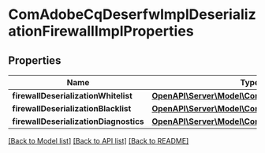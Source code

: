# ComAdobeCqDeserfwImplDeserializationFirewallImplProperties

## Properties
Name | Type | Description | Notes
------------ | ------------- | ------------- | -------------
**firewallDeserializationWhitelist** | [**OpenAPI\Server\Model\ConfigNodePropertyArray**](ConfigNodePropertyArray.md) |  | [optional] 
**firewallDeserializationBlacklist** | [**OpenAPI\Server\Model\ConfigNodePropertyArray**](ConfigNodePropertyArray.md) |  | [optional] 
**firewallDeserializationDiagnostics** | [**OpenAPI\Server\Model\ConfigNodePropertyString**](ConfigNodePropertyString.md) |  | [optional] 

[[Back to Model list]](../README.md#documentation-for-models) [[Back to API list]](../README.md#documentation-for-api-endpoints) [[Back to README]](../README.md)


